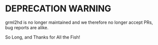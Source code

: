 DEPRECATION WARNING
===================

grml2hd is no longer maintained and we therefore
no longer accept PRs, bug reports are alike.

So Long, and Thanks for All the Fish!
